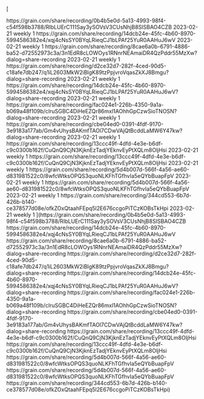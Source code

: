 [<?xml version="1.0" encoding="UTF-8"?>
<urlset xmlns="http://www.sitemaps.org/schemas/sitemap/0.9">
<!--
Created with Free Online Sitemap Generator www.countingcharacters.com/xml-sitemap-generator
-->
<url>
      <loc>https://grain.com/share/recording/0b4b5e0d-5a13-4993-98f4-c54f598b3788/RIbLUErC111Say3ySOVsV3CUsNhjB8SISBAO4CZB</loc>
      <lastmod>2023-02-21</lastmod>
      <changefreq>weekly</changefreq>
      <priority>1</priority>
</url>
<url>
      <loc>https://grain.com/share/recording/14dcb24e-45fc-4b60-8970-5994586382e4/xqj4cNsSY0BYqLRieqCJ1bLPAf25YuR0AAHuJ6wV</loc>
      <lastmod>2023-02-21</lastmod>
      <changefreq>weekly</changefreq>
      <priority>1</priority>
</url>
<url>
      <loc>https://grain.com/share/recording/8cae6a0b-6791-4886-ba52-d72552973c3a/3n1EdR8cLOWOys1RNnrNEAmaiDR4QzPddr55MzXw?dialog=share-recording</loc>
      <lastmod>2023-02-21</lastmod>
      <changefreq>weekly</changefreq>
      <priority>1</priority>
</url>
<url>
      <loc>https://grain.com/share/recording/d2ce32d7-282f-4ced-90d5-c18afe7db247/q1iL2603MkW2iBlgK89tzPpjvroVqasZkXJ8Bmgu?dialog=share-recording</loc>
      <lastmod>2023-02-21</lastmod>
      <changefreq>weekly</changefreq>
      <priority>1</priority>
</url>
<url>
      <loc>https://grain.com/share/recording/14dcb24e-45fc-4b60-8970-5994586382e4/xqj4cNsSY0BYqLRieqCJ1bLPAf25YuR0AAHuJ6wV?dialog=share-recording</loc>
      <lastmod>2023-02-21</lastmod>
      <changefreq>weekly</changefreq>
      <priority>1</priority>
</url>
<url>
      <loc>https://grain.com/share/recording/fac024e1-226b-4350-9a1a-b069a48f109b/clruSGBC4DiHeEZQr86mxl1AOhhGpCzwSioTNOSN?dialog=share-recording</loc>
      <lastmod>2023-02-21</lastmod>
      <changefreq>weekly</changefreq>
      <priority>1</priority>
</url>
<url>
      <loc>https://grain.com/share/recording/cbe04ed0-0391-4fdf-9170-3e9183a177ab/Gm4vUhysBAKmfTAOl7CDwVAjQtBcddLaMW6Y47kw?dialog=share-recording</loc>
      <lastmod>2023-02-21</lastmod>
      <changefreq>weekly</changefreq>
      <priority>1</priority>
</url>
<url>
      <loc>https://grain.com/share/recording/13ccc49f-4dfd-4e3e-b6df-c9c0300b162f/CuQnQ9CjN3KjknEzTadjYEknvEyPtXQLm8OljHsi</loc>
      <lastmod>2023-02-21</lastmod>
      <changefreq>weekly</changefreq>
      <priority>1</priority>
</url>
<url>
      <loc>https://grain.com/share/recording/13ccc49f-4dfd-4e3e-b6df-c9c0300b162f/CuQnQ9CjN3KjknEzTadjYEknvEyPtXQLm8OljHsi</loc>
      <lastmod>2023-02-21</lastmod>
      <changefreq>weekly</changefreq>
      <priority>1</priority>
</url>
<url>
      <loc>https://grain.com/share/recording/5d4b007d-566f-4a56-ae60-d831981522c0/8wfcWtksOPQS3quoNLKFhTGfhvIa5eQYbBuapFpV</loc>
      <lastmod>2023-02-21</lastmod>
      <changefreq>weekly</changefreq>
      <priority>1</priority>
</url>
<url>
      <loc>https://grain.com/share/recording/5d4b007d-566f-4a56-ae60-d831981522c0/8wfcWtksOPQS3quoNLKFhTGfhvIa5eQYbBuapFpV</loc>
      <lastmod>2023-02-21</lastmod>
      <changefreq>weekly</changefreq>
      <priority>1</priority>
</url>
<url>
      <loc>https://grain.com/share/recording/344cd553-6b7d-426b-b140-ce378577d08e/ofkZOxQtaahFEpq5l2E676ccgoPiTCzKOBsTkHpi</loc>
      <lastmod>2023-02-21</lastmod>
      <changefreq>weekly</changefreq>
      <priority>1</priority>
</url>
</urlset>
](https://grain.com/share/recording/0b4b5e0d-5a13-4993-98f4-c54f598b3788/RIbLUErC111Say3ySOVsV3CUsNhjB8SISBAO4CZB
https://grain.com/share/recording/14dcb24e-45fc-4b60-8970-5994586382e4/xqj4cNsSY0BYqLRieqCJ1bLPAf25YuR0AAHuJ6wV
https://grain.com/share/recording/8cae6a0b-6791-4886-ba52-d72552973c3a/3n1EdR8cLOWOys1RNnrNEAmaiDR4QzPddr55MzXw?dialog=share-recording
https://grain.com/share/recording/d2ce32d7-282f-4ced-90d5-c18afe7db247/q1iL2603MkW2iBlgK89tzPpjvroVqasZkXJ8Bmgu?dialog=share-recording
https://grain.com/share/recording/14dcb24e-45fc-4b60-8970-5994586382e4/xqj4cNsSY0BYqLRieqCJ1bLPAf25YuR0AAHuJ6wV?dialog=share-recording
https://grain.com/share/recording/fac024e1-226b-4350-9a1a-b069a48f109b/clruSGBC4DiHeEZQr86mxl1AOhhGpCzwSioTNOSN?dialog=share-recording
https://grain.com/share/recording/cbe04ed0-0391-4fdf-9170-3e9183a177ab/Gm4vUhysBAKmfTAOl7CDwVAjQtBcddLaMW6Y47kw?dialog=share-recording
https://grain.com/share/recording/13ccc49f-4dfd-4e3e-b6df-c9c0300b162f/CuQnQ9CjN3KjknEzTadjYEknvEyPtXQLm8OljHsi
https://grain.com/share/recording/13ccc49f-4dfd-4e3e-b6df-c9c0300b162f/CuQnQ9CjN3KjknEzTadjYEknvEyPtXQLm8OljHsi
https://grain.com/share/recording/5d4b007d-566f-4a56-ae60-d831981522c0/8wfcWtksOPQS3quoNLKFhTGfhvIa5eQYbBuapFpV
https://grain.com/share/recording/5d4b007d-566f-4a56-ae60-d831981522c0/8wfcWtksOPQS3quoNLKFhTGfhvIa5eQYbBuapFpV
https://grain.com/share/recording/344cd553-6b7d-426b-b140-ce378577d08e/ofkZOxQtaahFEpq5l2E676ccgoPiTCzKOBsTkHpi)
